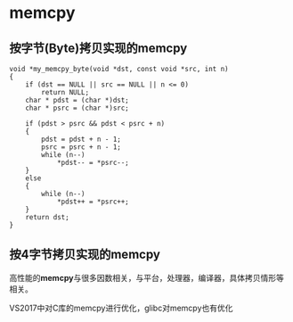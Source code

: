 # memcpy

## 按字节(Byte)拷贝实现的memcpy

    void *my_memcpy_byte(void *dst, const void *src, int n)
    {
        if (dst == NULL || src == NULL || n <= 0)
            return NULL;
    	char * pdst = (char *)dst;
    	char * psrc = (char *)src;
    
        if (pdst > psrc && pdst < psrc + n)
        {
            pdst = pdst + n - 1;
            psrc = psrc + n - 1;
            while (n--)
                *pdst-- = *psrc--;
        }
        else
        {
            while (n--)
                *pdst++ = *psrc++;
        }
        return dst;
    } 
## **按4字节拷贝实现的memcpy**

高性能的**memcpy**与很多因数相关，与平台，处理器，编译器，具体拷贝情形等相关。

VS2017中对C库的memcpy进行优化，glibc对memcpy也有优化



